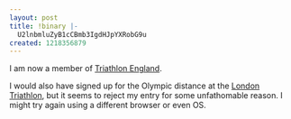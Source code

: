 ```yaml
---
layout: post
title: !binary |-
  U2lnbmluZyB1cCBmb3IgdHJpYXRobG9u
created: 1218356879
---
```

I am now a member of <a href="http://www.triathlonengland.org/">Triathlon England</a>.

I would also have signed up for the Olympic distance at the <a href="http://www.thelondontriathlon.co.uk">London Triathlon</a>, but it seems to reject my entry for some unfathomable reason. I might try again using a different browser or even OS.
